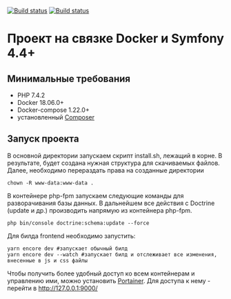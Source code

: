 <a href="https://travis-ci.com/MOPO3ULA/symfony-docker"><img src="https://travis-ci.com/MOPO3ULA/symfony-docker.svg?branch=master" alt="Build status"></a>
<a href="https://github.com/MOPO3ULA/symfony-docker/actions"><img src="https://github.com/MOPO3ULA/symfony-docker/workflows/PHP%20Composer/badge.svg?branch=master" alt="Build status"></a>

Проект на связке Docker и Symfony 4.4+
=====================================
Минимальные требования
----------------------
- PHP 7.4.2
- Docker 18.06.0+
- Docker-compose 1.22.0+
- установленный [Composer](https://getcomposer.org/download/)

Запуск проекта
--------------
В основной директории запускаем скрипт install.sh, лежащий в корне. В результате, будет создана нужная структура для 
скачиваемых файлов. Далее, необходимо перераздать права на созданные директории

    chown -R www-data:www-data .

В контейнере php-fpm запускаем следующие команды для разворачивания базы данных.
В дальнейшем все действия с Doctrine (update и др.) производить напрямую из контейнера php-fpm.

    php bin/console doctrine:schema:update --force

Для билда frontend необходимо запустить:

    yarn encore dev #запускает обычный билд
    yarn encore dev --watch #запускает билд и отслеживает все изменения, внесенные в js и css файлы
    
Чтобы получить более удобный доступ ко всем контейнерам и управлению ими, можно установить [Portainer](https://www.portainer.io/).
Для доступа к нему - перейти в http://127.0.0.1:9000/
